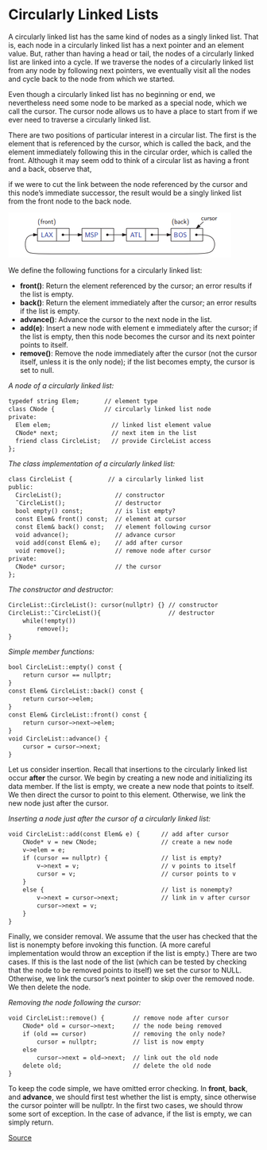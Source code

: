 # Circularly Linked Lists

A circularly linked list has the same kind of nodes as a singly linked list. That is,
each node in a circularly linked list has a next pointer and an element value. But,
rather than having a head or tail, the nodes of a circularly linked list are linked
into a cycle. If we traverse the nodes of a circularly linked list from any node by
following next pointers, we eventually visit all the nodes and cycle back to the
node from which we started.

Even though a circularly linked list has no beginning or end, we nevertheless
need some node to be marked as a special node, which we call the cursor. The
cursor node allows us to have a place to start from if we ever need to traverse a
circularly linked list.

There are two positions of particular interest in a circular list. The first is the
element that is referenced by the cursor, which is called the back, and the element
immediately following this in the circular order, which is called the front. Although
it may seem odd to think of a circular list as having a front and a back, observe that,

if we were to cut the link between the node referenced by the cursor and this node’s
immediate successor, the result would be a singly linked list from the front node to
the back node.

![CLL](./images/img1.png)

We define the following functions for a circularly linked list:
- **front()**: Return the element referenced by the cursor; an error results if the list is empty.
- **back()**: Return the element immediately after the cursor; an error results if the list is empty.
- **advance()**: Advance the cursor to the next node in the list.
- **add(e)**: Insert a new node with element e immediately after the cursor; if the list is empty, then this node becomes the cursor and its next pointer points to itself.
- **remove()**: Remove the node immediately after the cursor (not the cursor itself, unless it is the only node); if the list becomes empty, the cursor is set to null.

*A node of a circularly linked list:*

```
typedef string Elem;       // element type
class CNode {              // circularly linked list node
private:
  Elem elem;                 // linked list element value
  CNode* next;               // next item in the list
  friend class CircleList;   // provide CircleList access
};
```

*The class implementation of a circularly linked list:*

```
class CircleList {          // a circularly linked list
public:
  CircleList();               // constructor
  ˜CircleList();              // destructor
  bool empty() const;         // is list empty?
  const Elem& front() const;  // element at cursor
  const Elem& back() const;   // element following cursor
  void advance();             // advance cursor
  void add(const Elem& e);    // add after cursor
  void remove();              // remove node after cursor
private:
  CNode* cursor;              // the cursor
};
```

*The constructor and destructor:*

```
CircleList::CircleList(): cursor(nullptr) {} // constructor
CircleList::˜CircleList(){                   // destructor
    while(!empty()) 
        remove(); 
}
```

*Simple member functions:*

```
bool CircleList::empty() const { 
    return cursor == nullptr; 
}
const Elem& CircleList::back() const { 
    return cursor−>elem; 
}
const Elem& CircleList::front() const { 
    return cursor−>next−>elem; 
}
void CircleList::advance() { 
    cursor = cursor−>next; 
}
```

Let us consider insertion. Recall that insertions to the circularly linked list occur **after** the cursor. We begin by creating a new node and initializing its data member. If the list is empty, we create a new node that points to itself. We then direct the cursor to point to this element. Otherwise, we link the new node just after the cursor. 

*Inserting a node just after the cursor of a circularly linked list:*

```
void CircleList::add(const Elem& e) {      // add after cursor
    CNode* v = new CNode;                  // create a new node
    v−>elem = e;
    if (cursor == nullptr) {               // list is empty?
        v−>next = v;                       // v points to itself
        cursor = v;                        // cursor points to v
    }
    else {                                 // list is nonempty?
        v−>next = cursor−>next;            // link in v after cursor
        cursor−>next = v;
    }
}
```


Finally, we consider removal. We assume that the user has checked that the list is nonempty before invoking this function. (A more careful implementation would throw an exception if the list is empty.) There are two cases. If this is the last node of the list (which can be tested by checking that the node to be removed points to itself) we set the cursor to NULL. Otherwise, we link the cursor’s next pointer to skip over the removed node. We then delete the node. 

*Removing the node following the cursor:*

```
void CircleList::remove() {        // remove node after cursor
    CNode* old = cursor−>next;     // the node being removed
    if (old == cursor)             // removing the only node?
        cursor = nullptr;          // list is now empty
    else
        cursor−>next = old−>next;  // link out the old node
    delete old;                    // delete the old node
}
```

To keep the code simple, we have omitted error checking. In **front**, **back**, and **advance**, we should first test whether the list is empty, since otherwise the cursor pointer will be nullptr. In the first two cases, we should throw some sort of exception. In the case of advance, if the list is empty, we can simply return.

[Source](http://www.sso.sy/sites/default/files/data-structures-and-algorithms-in-c.pdf)